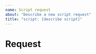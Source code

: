 ```yaml
---
name: Script request
about: "Describe a new script request"
title: "script: [describe script]"
---
```


# Request
